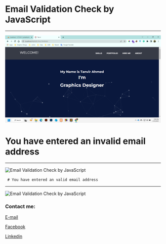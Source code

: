 
# Email Validation Check by JavaScript
---


<img src="profile.png"
     alt="profile"/>




# You have entered an invalid email address
---


<img src="check_01.png"
     alt="Email Validation Check by JavaScript"/>


     # You have entered an valid email address
---


<img src="check_02.png"
     alt="Email Validation Check by JavaScript"/>



<!-- all link is here -->


### Contact me:

[E-mail](tanvirpoly@gmail.com)

[Facebook]( https://www.facebook.com/tanvirfbid)

[Linkedin]( https://www.linkedin.com/in/tanvirx/)